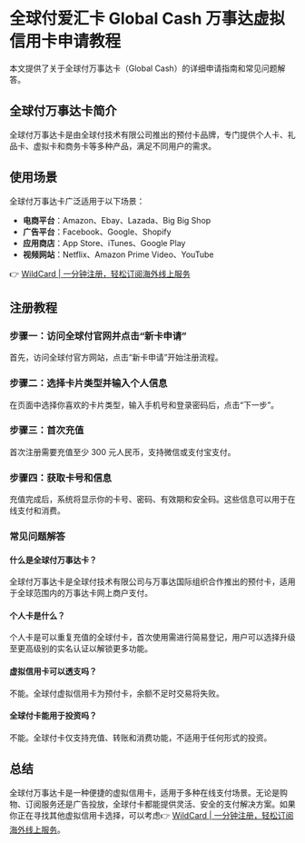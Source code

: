 # 全球付爱汇卡 Global Cash 万事达虚拟信用卡申请教程

本文提供了关于全球付万事达卡（Global Cash）的详细申请指南和常见问题解答。

## 全球付万事达卡简介
全球付万事达卡是由全球付技术有限公司推出的预付卡品牌，专门提供个人卡、礼品卡、虚拟卡和商务卡等多种产品，满足不同用户的需求。

## 使用场景
全球付万事达卡广泛适用于以下场景：
- **电商平台**：Amazon、Ebay、Lazada、Big Big Shop
- **广告平台**：Facebook、Google、Shopify
- **应用商店**：App Store、iTunes、Google Play
- **视频网站**：Netflix、Amazon Prime Video、YouTube

👉 [WildCard | 一分钟注册，轻松订阅海外线上服务](https://bbtdd.com/WildCard)

## 注册教程
### 步骤一：访问全球付官网并点击“新卡申请”
首先，访问全球付官方网站，点击“新卡申请”开始注册流程。

### 步骤二：选择卡片类型并输入个人信息
在页面中选择你喜欢的卡片类型，输入手机号和登录密码后，点击“下一步”。

### 步骤三：首次充值
首次注册需要充值至少 300 元人民币，支持微信或支付宝支付。

### 步骤四：获取卡号和信息
充值完成后，系统将显示你的卡号、密码、有效期和安全码。这些信息可以用于在线支付和消费。

### 常见问题解答
#### 什么是全球付万事达卡？
全球付万事达卡是全球付技术有限公司与万事达国际组织合作推出的预付卡，适用于全球范围内的万事达卡网上商户支付。

#### 个人卡是什么？
个人卡是可以重复充值的全球付卡，首次使用需进行简易登记，用户可以选择升级至更高级别的实名认证以解锁更多功能。

#### 虚拟信用卡可以透支吗？
不能。全球付虚拟信用卡为预付卡，余额不足时交易将失败。

#### 全球付卡能用于投资吗？
不能。全球付卡仅支持充值、转账和消费功能，不适用于任何形式的投资。

## 总结
全球付万事达卡是一种便捷的虚拟信用卡，适用于多种在线支付场景。无论是购物、订阅服务还是广告投放，全球付卡都能提供灵活、安全的支付解决方案。如果你正在寻找其他虚拟信用卡选择，可以考虑👉 [WildCard | 一分钟注册，轻松订阅海外线上服务](https://bbtdd.com/WildCard)。